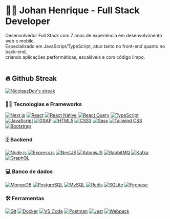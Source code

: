 <h1 align="start">
 👨‍💻 Johan Henrique - Full Stack Developer
</h1>

<p align="start">
  Desenvolvedor Full Stack com 7 anos de experiência em desenvolvimento web e mobile.<br/>
  Especializado em JavaScript/TypeScript, atuo tanto no front-end quanto no back-end,<br/>
  criando aplicações performáticas, escaláveis e com código limpo.<br/><br/>
</p>

## 🔥 Github Streak


<p align="start">
  <a href="https://github.com/NicolaazDev/github-readme-streak-stats">
    <img title="🔥 Get streak stats for your profile at git.io/streak-stats" alt="NicolaazDev's streak" src="https://github-readme-streak-stats.herokuapp.com/?user=NicolaazDev&theme=monokai-metallian&hide_border=true"/>
  </a>
</p>



### 👨‍💻 Tecnologias e Frameworks

<p> <a href="#"><img alt="Next.js" src="https://img.shields.io/badge/Next.js-000000.svg?logo=next.js&logoColor=white"></a> <a href="#"><img alt="React" src="https://img.shields.io/badge/React-61DAFB.svg?logo=react&logoColor=black"></a> <a href="#"><img alt="React Native" src="https://img.shields.io/badge/React_Native-61DAFB.svg?logo=react&logoColor=black"></a> <a href="#"><img alt="React Query" src="https://img.shields.io/badge/React_Query-FF4154.svg?logo=react-query&logoColor=white"></a> <a href="#"><img alt="TypeScript" src="https://img.shields.io/badge/TypeScript-3178C6.svg?logo=typescript&logoColor=white"></a> <a href="#"><img alt="JavaScript" src="https://img.shields.io/badge/JavaScript-F7DF1E.svg?logo=javascript&logoColor=black"></a> <a href="#"><img alt="GSAP" src="https://img.shields.io/badge/GSAP-88CE02.svg?logo=greensock&logoColor=white"></a> <a href="#"><img alt="HTML5" src="https://img.shields.io/badge/HTML5-E34F26.svg?logo=html5&logoColor=white"></a> <a href="#"><img alt="CSS3" src="https://img.shields.io/badge/CSS3-1572B6.svg?logo=css3&logoColor=white"></a> <a href="#"><img alt="Sass" src="https://img.shields.io/badge/Sass-CC6699.svg?logo=sass&logoColor=white"></a> <a href="#"><img alt="Tailwind CSS" src="https://img.shields.io/badge/Tailwind_CSS-06B6D4.svg?logo=tailwind-css&logoColor=white"></a> <a href="#"><img alt="Bootstrap" src="https://img.shields.io/badge/Bootstrap-7952B3.svg?logo=bootstrap&logoColor=white"></a> </p>


### 🗄️ Backend

<p> <a href="#"><img alt="Node.js" src="https://img.shields.io/badge/Node.js-339933.svg?logo=node.js&logoColor=white"></a> <a href="#"><img alt="Express.js" src="https://img.shields.io/badge/Express.js-000000.svg?logo=express&logoColor=white"></a> <a href="#"><img alt="NestJS" src="https://img.shields.io/badge/NestJS-E0234E.svg?logo=nestjs&logoColor=white"></a> <a href="#"><img alt="AdonisJS" src="https://img.shields.io/badge/AdonisJS-220052.svg?logo=adonisjs&logoColor=white"></a> <a href="#"><img alt="RabbitMQ" src="https://img.shields.io/badge/RabbitMQ-FF6600.svg?logo=rabbitmq&logoColor=white"></a> <a href="#"><img alt="Kafka" src="https://img.shields.io/badge/Apache_Kafka-231F20.svg?logo=apache-kafka&logoColor=white"></a> <a href="#"><img alt="GraphQL" src="https://img.shields.io/badge/GraphQL-E10098.svg?logo=graphql&logoColor=white"></a> </p>

### 💻 Banco de dados

<p> <a href="#"><img alt="MongoDB" src="https://img.shields.io/badge/MongoDB-47A248.svg?logo=mongodb&logoColor=white"></a> <a href="#"><img alt="PostgreSQL" src="https://img.shields.io/badge/PostgreSQL-4169E1.svg?logo=postgresql&logoColor=white"></a> <a href="#"><img alt="MySQL" src="https://img.shields.io/badge/MySQL-4479A1.svg?logo=mysql&logoColor=white"></a> <a href="#"><img alt="Redis" src="https://img.shields.io/badge/Redis-DC382D.svg?logo=redis&logoColor=white"></a> <a href="#"><img alt="SQLite" src="https://img.shields.io/badge/SQLite-003B57.svg?logo=sqlite&logoColor=white"></a> <a href="#"><img alt="Firebase" src="https://img.shields.io/badge/Firebase-FFCA28.svg?logo=firebase&logoColor=black"></a> </p>

### 🛠️ Ferramentas
<p> <a href="#"><img alt="Git" src="https://img.shields.io/badge/Git-F05032.svg?logo=git&logoColor=white"></a> <a href="#"><img alt="Docker" src="https://img.shields.io/badge/Docker-2496ED.svg?logo=docker&logoColor=white"></a> <a href="#"><img alt="VS Code" src="https://img.shields.io/badge/VS_Code-007ACC.svg?logo=visual-studio-code&logoColor=white"></a> <a href="#"><img alt="Postman" src="https://img.shields.io/badge/Postman-FF6C37.svg?logo=postman&logoColor=white"></a> <a href="#"><img alt="Jest" src="https://img.shields.io/badge/Jest-C21325.svg?logo=jest&logoColor=white"></a> <a href="#"><img alt="Webpack" src="https://img.shields.io/badge/Webpack-8DD6F9.svg?logo=webpack&logoColor=black"></a> </p>



